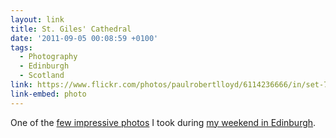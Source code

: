 ```yaml
---
layout: link
title: St. Giles' Cathedral
date: '2011-09-05 00:08:59 +0100'
tags:
  - Photography
  - Edinburgh
  - Scotland
link: https://www.flickr.com/photos/paulrobertlloyd/6114236666/in/set-72157627469803873/
link-embed: photo
---
```

One of the [few impressive photos][1] I took during [my weekend in Edinburgh][2].

[1]: https://www.flickr.com/photos/paulrobertlloyd/sets/72157627469803873/
[2]: /2011/08/edinburgh_fringe/
